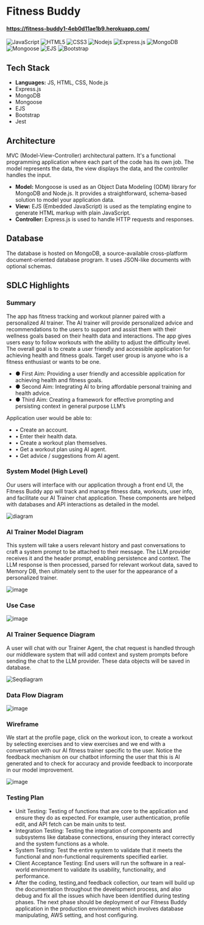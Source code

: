 # Fitness Buddy
#### https://fitness-buddy1-4eb0d11ae1b9.herokuapp.com/
![JavaScript](https://img.shields.io/badge/-JavaScript-black?style=flat-square&logo=javascript)
![HTML5](https://img.shields.io/badge/-HTML5-E34F26?style=flat-square&logo=html5&logoColor=white)
![CSS3](https://img.shields.io/badge/-CSS3-1572B6?style=flat-square&logo=css3)
![Nodejs](https://img.shields.io/badge/-Nodejs-black?style=flat-square&logo=Node.js)
![Express.js](https://img.shields.io/badge/-Express.js-black?style=flat-square&logo=express)
![MongoDB](https://img.shields.io/badge/-MongoDB-black?style=flat-square&logo=mongodb)
![Mongoose](https://img.shields.io/badge/-Mongoose-black?style=flat-square&logo=mongoose)
![EJS](https://img.shields.io/badge/-EJS-black?style=flat-square&logo=ejs)
![Bootstrap](https://img.shields.io/badge/-Bootstrap-563D7C?style=flat-square&logo=bootstrap)


## Tech Stack
- **Languages:** JS, HTML, CSS, Node.js
- Express.js
- MongoDB
- Mongoose
- EJS
- Bootstrap
- Jest 

## Architecture
MVC (Model-View-Controller) architectural pattern. It's a functional programming application where each part of the code has its own job. The model represents the data, the view displays the data, and the controller handles the input.

- **Model:** Mongoose is used as an Object Data Modeling (ODM) library for MongoDB and Node.js. It provides a straightforward, schema-based solution to model your application data.
- **View:** EJS (Embedded JavaScript) is used as the templating engine to generate HTML markup with plain JavaScript.
- **Controller:** Express.js is used to handle HTTP requests and responses.

## Database
The database is hosted on MongoDB, a source-available cross-platform document-oriented database program. It uses JSON-like documents with optional schemas.

## SDLC Highlights

### Summary
The app has fitness tracking and workout planner paired with a personalized AI trainer. The AI trainer will provide personalized advice and recommendations to the users to support and assist them with their wellness goals based on their health data and interactions. The app gives users easy to follow workouts with the ability to adjust the difficulty level. The overall goal is to create a user friendly and accessible application for achieving health and fitness goals. Target user group is anyone who is a fitness enthusiast or wants to be one.   

- ● First Aim: Providing a user friendly and accessible application for achieving health and fitness goals.
- ● Second Aim: Integrating AI to bring affordable personal training and health advice.
- ● Third Aim: Creating a framework for effective prompting and persisting context in general purpose LLM’s 

Application user would be able to: 
- • Create an account.
- • Enter their health data.
- • Create a workout plan themselves.
- • Get a workout plan using AI agent.
- • Get advice / suggestions from AI agent. 

### System Model (High Level)
Our users will interface with our application through a front end UI, the Fitness Buddy app will track and manage fitness data, workouts, user info, and facilitate our AI Trainer chat application. These components are helped with databases and API interactions as detailed in the model.

![diagram](https://github.com/user-attachments/assets/0077821c-96f9-4572-8f5a-ae60f04c8f2f)

### AI Trainer Model Diagram 
This system will take a users relevant history and past conversations to craft a system prompt to be attached to their message. The LLM provider receives it and the header prompt, enabling persistence and context. The LLM response is then processed, parsed for relevant workout data, saved to Memory DB, then ultimately sent to the user for the appearance of a personalized trainer.

![image](https://github.com/user-attachments/assets/0d30664e-f71e-43e7-9551-89c600046d9a)

### Use Case
![image](https://github.com/user-attachments/assets/e48880ca-89e4-4aaa-aaa9-8a748e3d5e4b)

### AI Trainer Sequence Diagram 
A user will chat with our Trainer Agent, the chat request is handled through our middleware system that will add context and system prompts before sending the chat to the LLM provider. These data objects will be saved in database.

![Seqdiagram](https://github.com/user-attachments/assets/97302907-6a02-49e8-8360-d5ffa21327f1)

### Data Flow Diagram

![image](https://github.com/user-attachments/assets/47897563-d949-46a2-b1c3-ff0d974d41eb)

### Wireframe
We start at the profile page, click on the workout icon, to create a workout by selecting exercises and to view exercises and we end with a conversation with our AI fitness trainer specific to the user. 
Notice the feedback mechanism on our chatbot informing the user that this is AI generated and to check for accuracy and provide feedback to incorporate in our model improvement.

![image](https://github.com/user-attachments/assets/b035ba3d-474f-406e-8a98-10b1da6b8576)

### Testing Plan

- Unit Testing: Testing of functions that are core to the application and ensure they do as expected. For example, user authentication, profile edit, and API fetch can be main units to test. 
- Integration Testing: Testing the integration of components and subsystems like database connections, ensuring they interact correctly and the system functions as a whole.
- System Testing: Test the entire system to validate that it meets the functional and non-functional requirements specified earlier. 
- Client Acceptance Testing: End users will run the software in a real-world environment to validate its usability, functionality, and performance.
- After the coding, testing,and feedback collection, our team will build up the documentation throughout the development process, and also debug and fix all the issues which have been identified during testing phases. The next phase should be deployment of our Fitness Buddy application in the production environment which involves database manipulating, AWS setting, and host configuring.



